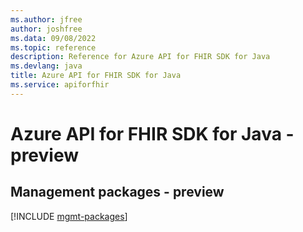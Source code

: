 ```yaml
---
ms.author: jfree
author: joshfree
ms.data: 09/08/2022
ms.topic: reference
description: Reference for Azure API for FHIR SDK for Java
ms.devlang: java
title: Azure API for FHIR SDK for Java
ms.service: apiforfhir
---
```

# Azure API for FHIR SDK for Java - preview

## Management packages - preview
[!INCLUDE [mgmt-packages](api-for-fhir-mgmt-index.md)]